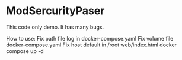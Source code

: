 # ModSercurityPaser

This code only demo. It has many bugs.

How to use:
Fix path file log in docker-compose.yaml
Fix volume file docker-compose.yaml
Fix host default in /root web/index.html
docker compose up -d